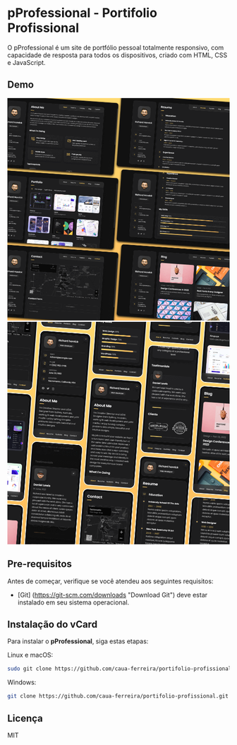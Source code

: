 # pProfessional - Portifolio Profissional

O pProfessional é um site de portfólio pessoal totalmente responsivo, com capacidade de resposta para todos os dispositivos, criado com HTML, CSS e JavaScript.

## Demo

![vCard Desktop Demo](./website-demo-image/desktop.png "Desktop Demo")
![vCard Mobile Demo](./website-demo-image/mobile.png "Mobile Demo")

## Pre-requisitos

Antes de começar, verifique se você atendeu aos seguintes requisitos:

* [Git] (https://git-scm.com/downloads "Download Git") deve estar instalado em seu sistema operacional.

## Instalação do vCard

Para instalar o **pProfessional**, siga estas etapas:

Linux e macOS:

```bash
sudo git clone https://github.com/caua-ferreira/portifolio-profissional.git
```

Windows:

```bash
git clone https://github.com/caua-ferreira/portifolio-profissional.git
```


## Licença

MIT
